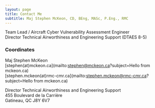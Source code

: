 ```yaml
---
layout: page
title: Contact Me
subtitle: Maj Stephen McKeon, CD, BEng, MASc, P.Eng., RMC
---
```


Team Lead / Aircraft Cyber Vulnerability Assessment Engineer \
Director Technical Airworthiness and Engineering Support (DTAES 8-5)

### Coordinates 
Maj Stephen McKeon  
[stephen(at)mckeon.ca](mailto:stephen@mckeon.ca?subject=Hello from mckeon.ca)  
[stephen.mckeon(at)rmc-cmr.ca](mailto:stephen.mckeon@rmc-cmr.ca?subject=Hello from mckeon.ca)


Director Technical Airworthiness and Engineering Support \
455 Boulevard de la Carrière \
Gatineau, QC J8Y 6V7
